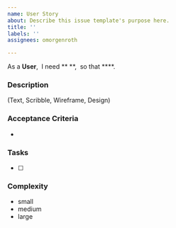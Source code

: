 ```yaml
---
name: User Story
about: Describe this issue template's purpose here.
title: ''
labels: ''
assignees: omorgenroth

---
```


As a **User**, 
 I need ** **, 
 so that ****. 

### Description 
(Text, Scribble, Wireframe, Design)

### Acceptance Criteria

- 

### Tasks 
- [ ] 


### Complexity 
- small
- medium
- large
